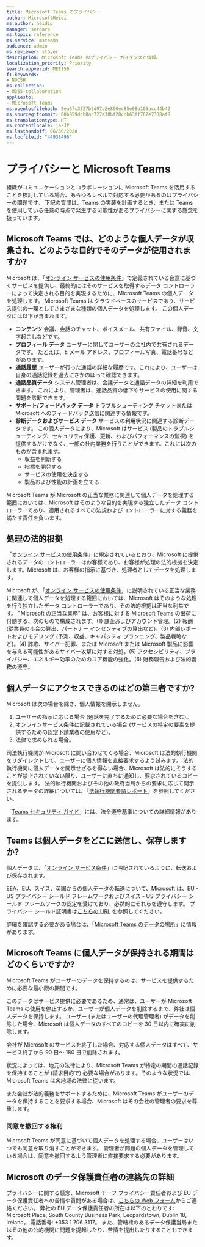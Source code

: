 ```yaml
---
title: Microsoft Teams のプライバシー
author: MicrosoftHeidi
ms.author: heidip
manager: serdars
ms.topic: reference
ms.service: msteams
audience: admin
ms.reviewer: stbyer
description: Microsoft Teams のプライバシー ガイダンスと情報。
localization_priority: Priority
search.appverid: MET150
f1.keywords:
- NOCSH
ms.collection:
- M365-collaboration
appliesto:
- Microsoft Teams
ms.openlocfilehash: 9ea6fc3f27b5d97a2e890ec85e68a105acc44b42
ms.sourcegitcommit: 60b859dcb8ac727a38bf28cdb63ff762e7338af8
ms.translationtype: HT
ms.contentlocale: ja-JP
ms.lasthandoff: 06/30/2020
ms.locfileid: "44938496"
---
```

# <a name="privacy-and-microsoft-teams"></a>プライバシーと Microsoft Teams

組織がコミュニケーションとコラボレーションに Microsoft Teams を活用することを検討している場合、あらゆるレベルで対応する必要があるのはプライバシーの問題です。 下記の質問は、Teams の実装を計画するとき、または Teams を使用している任意の時点で発生する可能性があるプライバシーに関する懸念を扱っています。

## <a name="what-personal-data-does-microsoft-teams-collect-and-for-what-purposes-does-microsoft-teams-use-this-data"></a>Microsoft Teams では、どのような個人データが収集され、どのような目的でそのデータが使用されますか?

Microsoft は、「[オンライン サービスの使用条件](https://go.microsoft.com/fwlink/p/?linkid=2050263)」で定義されている合意に基づくサービスを提供し、最終的にはそのサービスを取得するデータ コントローラーによって決定される目的を実現するために、Microsoft Teams の個人データを処理します。 Microsoft Teams は クラウドベースのサービスであり、サービス提供の一環としてさまざまな種類の個人データを処理します。 この個人データには以下が含まれます。

- **コンテンツ** 会議、会話のチャット、ボイスメール、共有ファイル、録音、文字起こしなどです。
- **プロフィール データ** ユーザーに関してユーザーの会社内で共有されるデータです。 たとえば、E メール アドレス、プロフィール写真、電話番号などがあります。
- **通話履歴** ユーザーが行った通話の詳細な履歴です。これにより、ユーザーは自身の通話記録を過去にさかのぼって確認できます。
- **通話品質データ** システム管理者は、会議データと通話データの詳細を利用できます。 これにより、管理者は、通話品質の低下やサービスの使用に関する問題を診断できます。
- **サポート/フィードバック データ** トラブルシューティング チケットまたは Microsoft へのフィードバック送信に関連する情報です。
- **診断データおよびサービス データ** サービスの利用状況に関連する診断データです。 この個人データにより、Microsoft はサービス (製品のトラブルシューティング、セキュリティ保護、更新、およびパフォーマンスの監視) を提供するだけでなく、一部の社内業務を行うことができます。これには次のものが含まれます。
  - 収益を判断する
  - 指標を開発する
  - サービスの使用を決定する
  - 製品および性能の計画を立てる

Microsoft Teams が Microsoft の正当な業務に関連して個人データを処理する範囲においては、Microsoft はそのような目的を実現する独立したデータ コントローラーであり、適用されるすべての法規およびコントローラーに対する義務を満たす責任を負います。

## <a name="legal-basis-of-processing"></a>処理の法的根拠  

「[オンライン サービスの使用条件](https://go.microsoft.com/fwlink/p/?linkid=2050263)」に規定されているとおり、Microsoft に提供されるデータのコントローラーはお客様であり、お客様が処理の法的根拠を決定します。Microsoft は、お客様の指示に基づき、処理者としてデータを処理します。

Microsoft が、「[オンライン サービスの使用条件](https://go.microsoft.com/fwlink/p/?linkid=2050263)」に説明されている正当な業務に関連して個人データを処理する範囲においては、Microsoft はそのような処理を行う独立したデータ コントローラーであり、その法的根拠は正当な利益です。 "Microsoft の正当な業務" は、お客様に対する Microsoft Teams の出荷に付随する、次のもので構成されます。(1) 課金およびアカウント管理。(2) 報酬 (従業員の歩合の算出、パートナー インセンティブの算出など)。(3) 内部レポートおよびモデリング (予測、収益、キャパシティ プランニング、製品戦略など)。(4) 詐欺、サイバー犯罪、または Microsoft または Microsoft 製品に影響を与える可能性があるサイバー攻撃に対する対処。(5) アクセシビリティ、プライバシー、エネルギー効率のためのコア機能の強化。(6) 財務報告および法的義務の遵守。

## <a name="what-third-parties-have-access-to-personal-data"></a>個人データにアクセスできるのはどの第三者ですか?

Microsoft は次の場合を除き、個人情報を開示しません。

1. ユーザーの指示に応じる場合 (通話を完了するために必要な場合を含む)。
1. オンラインサービス条件に記載されている場合 (サービスの特定の要素を提供するための認定下請業者の使用など)。
1. 法律で求められる場合。

司法執行機関が Microsoft に問い合わせてくる場合、Microsoft は法的執行機関をリダイレクトして、ユーザーに個人情報を直接要求するよう試みます。 法的執行機関に個人データを開示せざるを得ない場合、Microsoft は法的にそうすることが禁止されていない限り、ユーザーに直ちに通知し、要求されているコピーを提供します。 法的執行機関およびその他の政府当局からの要求に応じて開示されるデータの詳細については、「[法執行機関要請レポート](https://www.microsoft.com/corporate-responsibility/law-enforcement-requests-report)」を参照してください。

「[Teams セキュリティ ガイド](https://docs.microsoft.com/microsoftteams/security-compliance-overview#compliance-standards)」には、法令遵守基準についての詳細情報があります。

## <a name="where-does-teams-transfer-and-store-personal-data"></a>Teams は個人データをどこに送信し、保存しますか?

個人データは、「[オンライン サービス条件](https://go.microsoft.com/fwlink/p/?linkid=2050263)」に明記されているように、転送および保存されます。

EEA、EU、スイス、英国からの個人データの転送について、Microsoft は、EU - US プライバシー シールド フレームワークおよびスイス - US プライバシー シールド フレームワークの認定を受けており、必然的にそれらを遵守します。 プライバシー シールド証明書は[こちらの URL](https://www.privacyshield.gov/participant?id=a2zt0000000KzNaAAK&status=Active) を参照してください。

詳細を確認する必要がある場合は、「[Microsoft Teams のデータの場所](location-of-data-in-teams.md)」に情報があります。

## <a name="how-long-does-microsoft-teams-retain-personal-data"></a>Microsoft Teams に個人データが保持される期間はどのくらいですか?

Microsoft Teams がユーザーのデータを保持するのは、サービスを提供するために必要な最小限の期間です。

このデータはサービス提供に必要であるため、通常は、ユーザーが Microsoft Teams の使用を停止するか、ユーザーが個人データを削除するまで、弊社は個人データを保持します。 ユーザー (またはユーザーの代理管理者) がデータを削除した場合、Microsoft は個人データのすべてのコピーを 30 日以内に確実に削除します。

会社が Microsoft のサービスを終了した場合、対応する個人データはすべて、サービス終了から 90 日～ 180 日で削除されます。

状況によっては、地元の法律により、Microsoft Teams が特定の期間の通話記録を保持することが (請求目的で) 必要な場合があります。そのような状況では、Microsoft Teams は各地域の法律に従います。

また会社が法的義務をサポートするために、Microsoft Teams がユーザーのデータを保持することを要求する場合、Microsoft はその会社の管理者の要求を尊重します。

### <a name="right-to-withdraw-consent"></a>同意を撤回する権利

Microsoft Teams が同意に基づいて個人データを処理する場合、ユーザーはいつでも同意を取り消すことができます。 管理者が問題の個人データを管理している場合は、同意を撤回するよう管理者に直接要求する必要があります。

## <a name="contact-details-of-microsofts-data-protection-officer"></a>Microsoft のデータ保護責任者の連絡先の詳細

プライバシーに関する懸念、Microsoft チーフ プライバシー責任者および EU データ保護責任者への苦情や質問がある場合は、[こちらの Web フォーム](https://go.microsoft.com/fwlink/?LinkId=321116)からご連絡ください。 弊社の EU データ保護責任者の所在は以下のとおりです: Microsoft Place, South County Business Park, Leopardstown, Dublin 18, Ireland。 電話番号: +353 1 706 3117。 また、管轄権のあるデータ保護当局またはその他の公的機関に問題を提起したり、苦情を提出したりすることもできます。
